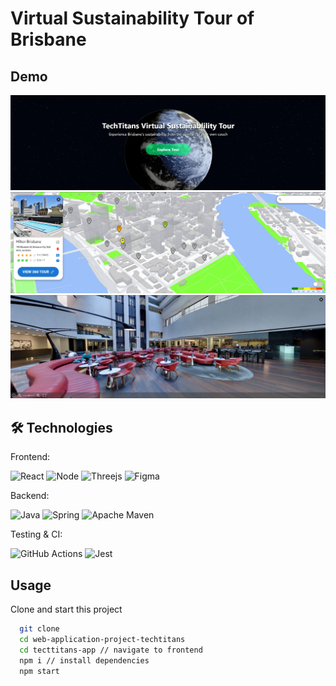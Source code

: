 
# Virtual Sustainability Tour of Brisbane

## Demo

![S1](./tecttitans-app/public/S1.png)
![S2](./tecttitans-app/public/S2.png)
![S3](./tecttitans-app/public/S3.png)


## 🛠 Technologies
Frontend: 

![React](https://img.shields.io/badge/React-20232A?style=for-the-badge&logo=react&logoColor=61DAFB) 
![Node](https://img.shields.io/badge/Node.js-43853D?style=for-the-badge&logo=node.js&logoColor=white)
![Threejs](https://img.shields.io/badge/threejs-black?style=for-the-badge&logo=three.js&logoColor=white)
![Figma](https://img.shields.io/badge/figma-%23F24E1E.svg?style=for-the-badge&logo=figma&logoColor=white)

Backend:

![Java](https://img.shields.io/badge/Java-ED8B00?style=for-the-badge&logo=java&logoColor=white)
![Spring](https://img.shields.io/badge/spring-%236DB33F.svg?style=for-the-badge&logo=spring&logoColor=white)
![Apache Maven](https://img.shields.io/badge/Apache%20Maven-C71A36?style=for-the-badge&logo=Apache%20Maven&logoColor=white)

Testing & CI:

![GitHub Actions](https://img.shields.io/badge/GitHub%20Actions-2088FF?style=for-the-badge&logo=githubactions&logoColor=white)
![Jest](https://img.shields.io/badge/-jest-%23C21325?style=for-the-badge&logo=jest&logoColor=white)




## Usage

Clone and start this project

```bash
  git clone 
  cd web-application-project-techtitans
  cd tecttitans-app // navigate to frontend
  npm i // install dependencies
  npm start
```
    